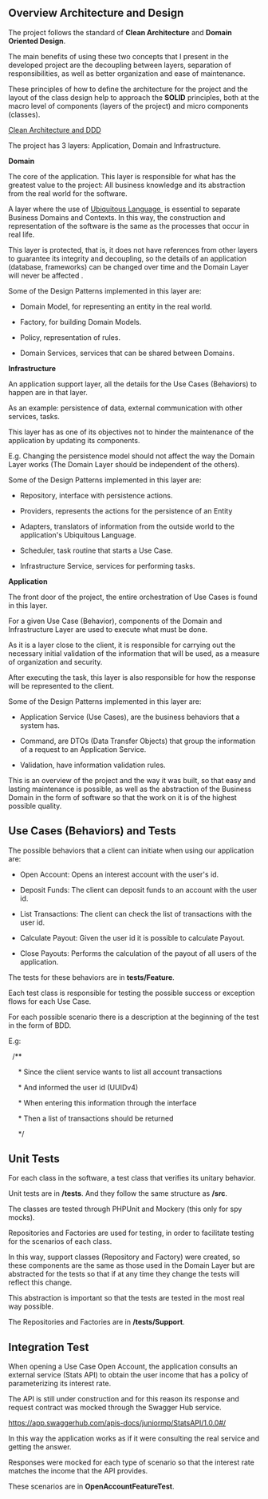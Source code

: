 ## Overview Architecture and Design



The project follows the standard of **Clean Architecture** and **Domain Oriented Design**.

The main benefits of using these two concepts that I present in the developed project are the decoupling between layers, separation of responsibilities, as well as better organization and ease of maintenance.

These principles of how to define the architecture for the project and the layout of the class design help to approach the **SOLID** principles, both at the macro level of components (layers of the project) and micro components (classes).

[Clean Architecture and DDD](https://herbertograca.com/2017/11/16/explicit-architecture-01-ddd-hexagonal-onion-clean-cqrs-how-i-put-it-all-together/)

The project has 3 layers: Application, Domain and Infrastructure.

**Domain**

The core of the application. This layer is responsible for what has the greatest value to the project: All business knowledge and its abstraction from the real world for the software.

A layer where the use of [Ubiquitous Language ](https://martinfowler.com/bliki/UbiquitousLanguage.html) is essential to separate Business Domains and Contexts. In this way, the construction and representation of the software is the same as the processes that occur in real life.

This layer is protected, that is, it does not have references from other layers to guarantee its integrity and decoupling, so the details of an application (database, frameworks) can be changed over time and the Domain Layer will never be affected .

Some of the Design Patterns implemented in this layer are:

* Domain Model, for representing an entity in the real world.

* Factory, for building Domain Models.

* Policy, representation of rules.

* Domain Services, services that can be shared between Domains.

**Infrastructure**


An application support layer, all the details for the Use Cases (Behaviors) to happen are in that layer.

As an example: persistence of data, external communication with other services, tasks.

This layer has as one of its objectives not to hinder the maintenance of the application by updating its components.

E.g. Changing the persistence model should not affect the way the Domain Layer works (The Domain Layer should be independent of the others).

Some of the Design Patterns implemented in this layer are:

* Repository, interface with persistence actions.

* Providers, represents the actions for the persistence of an Entity

* Adapters, translators of information from the outside world to the application's Ubiquitous Language.

* Scheduler, task routine that starts a Use Case.

* Infrastructure Service, services for performing tasks.

**Application**

The front door of the project, the entire orchestration of Use Cases is found in this layer.

For a given Use Case (Behavior), components of the Domain and Infrastructure Layer are used to execute what must be done.

As it is a layer close to the client, it is responsible for carrying out the necessary initial validation of the information that will be used, as a measure of organization and security.

After executing the task, this layer is also responsible for how the response will be represented to the client.

Some of the Design Patterns implemented in this layer are:

* Application Service (Use Cases), are the business behaviors that a system has.

* Command, are DTOs (Data Transfer Objects) that group the information of a request to an Application Service.

* Validation, have information validation rules.

This is an overview of the project and the way it was built, so that easy and lasting maintenance is possible, as well as the abstraction of the Business Domain in the form of software so that the work on it is of the highest possible quality.


## Use Cases (Behaviors) and Tests


The possible behaviors that a client can initiate when using our application are:

* Open Account: Opens an interest account with the user's id.

* Deposit Funds: The client can deposit funds to an account with the user id.

* List Transactions: The client can check the list of transactions with the user id.

* Calculate Payout: Given the user id it is possible to calculate Payout.

* Close Payouts: Performs the calculation of the payout of all users of the application.

The tests for these behaviors are in **tests/Feature**.

Each test class is responsible for testing the possible success or exception flows for each Use Case.

For each possible scenario there is a description at the beginning of the test in the form of BDD.

E.g:

  /**

     * Since the client service wants to list all account transactions

     * And informed the user id (UUIDv4)

     * When entering this information through the interface

     * Then a list of transactions should be returned

     */ 
     

## Unit Tests


For each class in the software, a test class that verifies its unitary behavior.

Unit tests are in **/tests**. And they follow the same structure as **/src**.

The classes are tested through PHPUnit and Mockery (this only for spy mocks).

Repositories and Factories are used for testing, in order to facilitate testing for the scenarios of each class.

In this way, support classes (Repository and Factory) were created, so these components are the same as those used in the Domain Layer but are abstracted for the tests so that if at any time they change the tests will reflect this change.

This abstraction is important so that the tests are tested in the most real way possible.

The Repositories and Factories are in **/tests/Support**.


## Integration Test


When opening a Use Case Open Account, the application consults an external service (Stats API) to obtain the user income that has a policy of parameterizing its interest rate.

The API is still under construction and for this reason its response and request contract was mocked through the Swagger Hub service.

<https://app.swaggerhub.com/apis-docs/juniormp/StatsAPI/1.0.0#/>

In this way the application works as if it were consulting the real service and getting the answer.

Responses were mocked for each type of scenario so that the interest rate matches the income that the API provides.

These scenarios are in **OpenAccountFeatureTest**.

